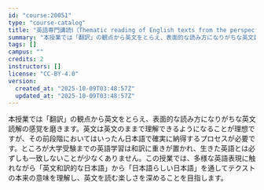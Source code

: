 ```yaml
---
id: "course:20051"
type: "course-catalog"
title: "英語専門講読Ⅰ（Thematic reading of English texts from the perspective of translation） ／ADVANCED THEMATIC READING I"
summary: "本授業では「翻訳」の観点から英文をとらえ、表面的な読み方になりがちな英文読解の感覚を磨きます。英文は英文のままで理解できるようになることが理想ですが、その前段階においてはいったん日本語で確実に納得するプロセスが必要です。ところが大学受験まで…"
tags: []
campus: ""
credits: 2
instructors: []
license: "CC-BY-4.0"
version:
  created_at: "2025-10-09T03:48:57Z"
  updated_at: "2025-10-09T03:48:57Z"
---
```

本授業では「翻訳」の観点から英文をとらえ、表面的な読み方になりがちな英文読解の感覚を磨きます。英文は英文のままで理解できるようになることが理想ですが、その前段階においてはいったん日本語で確実に納得するプロセスが必要です。ところが大学受験までの英語学習は和訳に重きが置かれ、生きた英語とは必ずしも一致しないことが少なくありません。この授業では、多様な英語表現に触れながら「英文和訳的な日本語」から「日本語らしい日本語」を通してテクストの本来の意味を理解し、英文を読む楽しさを深めることを目指します。
